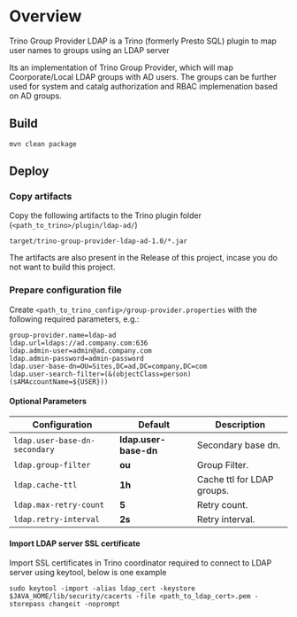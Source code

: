 # Overview

Trino Group Provider LDAP is a Trino (formerly Presto SQL) plugin to map user names to groups using an LDAP server 

Its an implementation of Trino Group Provider, which will map Coorporate/Local LDAP groups with AD users.
The groups can be further used for system and catalg authorization and RBAC implemenation based on AD groups.

## Build

```
mvn clean package
```

## Deploy

### Copy artifacts

Copy the following artifacts to the Trino plugin folder (`<path_to_trino>/plugin/ldap-ad/`)

```
target/trino-group-provider-ldap-ad-1.0/*.jar
```

The artifacts are also present in the Release of this project, incase you do not want to build this project.

### Prepare configuration file

Create `<path_to_trino_config>/group-provider.properties` with the following required parameters, e.g.:

```
group-provider.name=ldap-ad
ldap.url=ldaps://ad.company.com:636
ldap.admin-user=admin@ad.company.com
ldap.admin-password=admin-password
ldap.user-base-dn=OU=Sites,DC=ad,DC=company,DC=com
ldap.user-search-filter=(&(objectClass=person)(sAMAccountName=${USER}))
```

#### Optional Parameters

| Configuration                            | Default  | Description                |
| ---------------------------------------- | -------- | -------------------------- |
| `ldap.user-base-dn-secondary`   | **ldap.user-base-dn** | Secondary base dn.    |
| `ldap.group-filter` | **ou** | Group Filter. |
| `ldap.cache-ttl` | **1h** | Cache ttl for LDAP groups. |
| `ldap.max-retry-count` | **5** | Retry count. |
| `ldap.retry-interval` | **2s** | Retry interval. |

#### Import LDAP server SSL certificate
Import SSL certificates in Trino coordinator required to connect to LDAP server using keytool, below is one example

```
sudo keytool -import -alias ldap_cert -keystore $JAVA_HOME/lib/security/cacerts -file <path_to_ldap_cert>.pem -storepass changeit -noprompt
```
